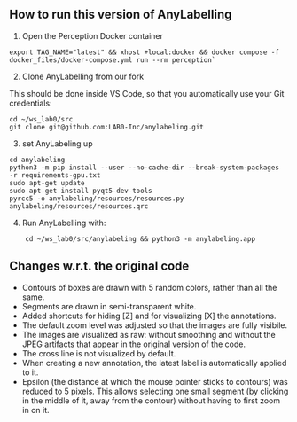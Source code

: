 ## How to run this version of AnyLabelling

1. Open the Perception Docker container

```
export TAG_NAME="latest" && xhost +local:docker && docker compose -f docker_files/docker-compose.yml run --rm perception`
```

2. Clone AnyLabelling from our fork

This should be done inside VS Code, so that you automatically use your Git credentials:
```
cd ~/ws_lab0/src
git clone git@github.com:LAB0-Inc/anylabeling.git
```

3. set AnyLabeling up
```
cd anylabeling
python3 -m pip install --user --no-cache-dir --break-system-packages  -r requirements-gpu.txt
sudo apt-get update
sudo apt-get install pyqt5-dev-tools
pyrcc5 -o anylabeling/resources/resources.py anylabeling/resources/resources.qrc
```

4. Run AnyLabelling with:
```
	cd ~/ws_lab0/src/anylabeling && python3 -m anylabeling.app
```

## Changes w.r.t. the original code
* Contours of boxes are drawn with 5 random colors, rather than all the same.
* Segments are drawn in semi-transparent white.
* Added shortcuts for hiding [Z] and for visualizing [X] the annotations.
* The default zoom level was adjusted so that the images are fully visibile.
* The images are visualized as raw: without smoothing and without the JPEG artifacts that appear in the original version of the code.
* The cross line is not visualized by default.
* When creating a new annotation, the latest label is automatically applied to it.
* Epsilon (the distance at which the mouse pointer sticks to contours) was reduced to 5 pixels. This allows selecting one small segment (by clicking in the middle of it, away from the contour) without having to first zoom in on it.